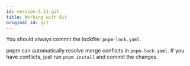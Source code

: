 ```yaml
---
id: version-5.11-git
title: Working with Git
original_id: git
---
```


You should always commit the lockfile: `pnpm-lock.yaml`.

pnpm can automatically resolve merge conflicts in `pnpm-lock.yaml`. If you have conflicts, just run `pnpm install` and commit the changes.
